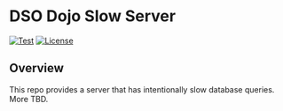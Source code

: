 # DSO Dojo Slow Server

[![Test](https://github.com/thecjharries/dso-dojo-slow-server/actions/workflows/rust.yaml/badge.svg)](https://github.com/thecjharries/dso-dojo-slow-server/actions/workflows/rust.yaml)
[![License](https://img.shields.io/badge/License-Apache_2.0-blue.svg)](https://opensource.org/licenses/Apache-2.0)

## Overview

This repo provides a server that has intentionally slow database queries. More TBD.
